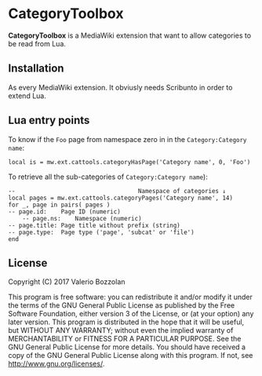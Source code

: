 # CategoryToolbox

**CategoryToolbox** is a MediaWiki extension that want to allow categories to be read from Lua.

## Installation
As every MediaWiki extension. It obviusly needs Scribunto in order to extend Lua.

## Lua entry points
To know if the `Foo` page from namespace zero in in the `Category:Category name`:

    local is = mw.ext.cattools.categoryHasPage('Category name', 0, 'Foo')

To retrieve all the sub-categories of `Category:Category name`):

    --                                   Namespace of categories ↓
    local pages = mw.ext.cattools.categoryPages('Category name', 14)
    for _, page in pairs( pages )
	-- page.id:    Page ID (numeric)
        -- page.ns:    Namespace (numeric)
	-- page.title: Page title without prefix (string)
	-- page.type:  Page type ('page', 'subcat' or 'file')
    end

## License
Copyright (C) 2017 Valerio Bozzolan

This program is free software: you can redistribute it and/or modify it under the terms of the GNU General Public License as published by the Free Software Foundation, either version 3 of the License, or (at your option) any later version.
This program is distributed in the hope that it will be useful, but WITHOUT ANY WARRANTY; without even the implied warranty of MERCHANTABILITY or FITNESS FOR A PARTICULAR PURPOSE.
See the GNU General Public License for more details. You should have received a copy of the GNU General Public License along with this program. If not, see <http://www.gnu.org/licenses/>.
